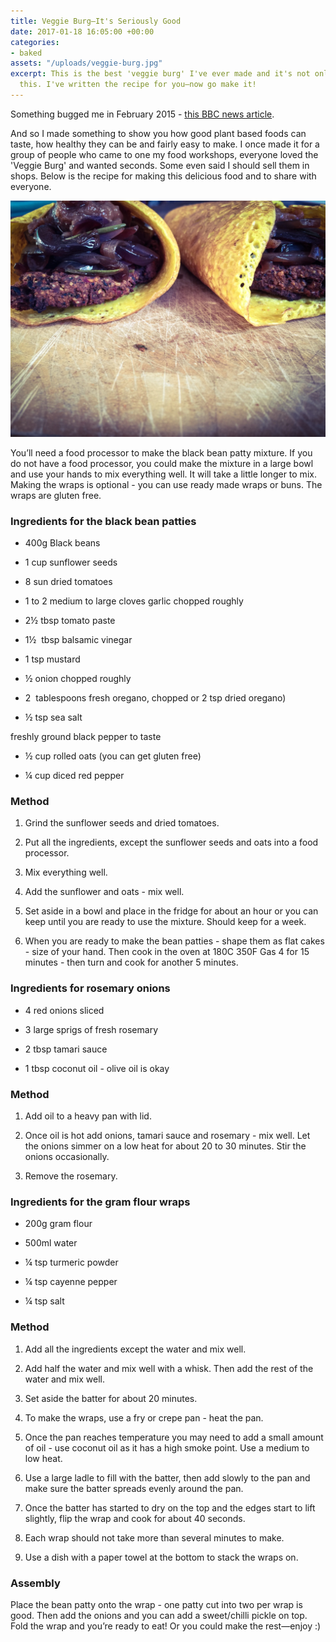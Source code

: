 ```yaml
---
title: Veggie Burg—It's Seriously Good
date: 2017-01-18 16:05:00 +00:00
categories:
- baked
assets: "/uploads/veggie-burg.jpg"
excerpt: This is the best 'veggie burg' I've ever made and it's not only me that says
  this. I've written the recipe for you—now go make it!
---
```


Something bugged me in February 2015 - [this BBC news article](http://www.bbc.co.uk/news/uk-31108761).

And so I made something to show you how good plant based foods can taste, how healthy they can be and fairly easy to make. I once made it for a group of people who came to one my food workshops, everyone loved the 'Veggie Burg' and wanted seconds. Some even said I should sell them in shops. Below is the recipe for making this delicious food and to share with everyone.

![veggie-burg.jpg](/uploads/veggie-burg.jpg)

You’ll need a food processor to make the black bean patty mixture. If you do not have a food processor, you could make the mixture in a large bowl and use your hands to mix everything well. It will take a little longer to mix.  Making the wraps is optional - you can use ready made wraps or buns. The wraps are gluten free.

### Ingredients for the black bean patties

* 400g Black beans

* 1 cup sunflower seeds

* 8 sun dried tomatoes

* 1 to 2 medium to large cloves garlic chopped roughly

* 2½ tbsp tomato paste

* 1½  tbsp balsamic vinegar

* 1 tsp mustard

* ½ onion chopped roughly

* 2  tablespoons fresh oregano, chopped or 2 tsp dried oregano)

* ½ tsp sea salt

freshly ground black pepper to taste

* ½ cup rolled oats (you can get gluten free)

* ¼ cup diced red pepper

### Method

1. Grind the sunflower seeds and dried tomatoes.

2. Put all the ingredients, except the sunflower seeds and oats into a food processor.

3. Mix everything well.

4. Add the sunflower and oats - mix well.

5. Set aside in a bowl and place in the fridge for about an hour or you can keep until you are ready to use the mixture. Should keep for a week.

6. When you are ready to make the bean patties - shape them as flat cakes - size of your hand. Then cook in the oven at 180C  350F Gas 4 for 15 minutes - then turn and cook for another 5 minutes.

### Ingredients for rosemary onions

* 4 red onions sliced

* 3 large sprigs of fresh rosemary

* 2 tbsp tamari sauce

* 1 tbsp coconut oil - olive oil is okay

### Method

1. Add oil to a heavy pan with lid.

2. Once oil is hot add onions, tamari sauce and rosemary - mix well. Let the onions simmer on a low heat for about 20 to 30 minutes. Stir the onions occasionally.

3. Remove the rosemary.

### Ingredients for the gram flour wraps

* 200g gram flour

* 500ml water

* ¼ tsp turmeric powder

* ¼ tsp cayenne pepper

* ¼ tsp salt

### Method

1. Add all the ingredients except the water and mix well.

2. Add half the water and mix well with a whisk. Then add the rest of the water and mix well.

3. Set aside the batter for about 20 minutes.

4. To make the wraps, use a fry or crepe pan - heat the pan.

5. Once the pan reaches temperature you may need to add a small amount of oil - use coconut oil as it has a high smoke point. Use a medium to low heat.

6. Use a large ladle to fill with the batter, then add slowly to the pan and make sure the batter spreads evenly around the pan.

7. Once the batter has started to dry on the top and the edges start to lift slightly, flip the wrap and cook for about 40 seconds.

8. Each wrap should not take more than several minutes to make.

9. Use a dish with a paper towel at the bottom to stack the wraps on.

### Assembly

Place the bean patty onto the wrap - one patty cut into two per wrap is good. Then add the onions and you can add a sweet/chilli pickle on top. Fold the wrap and you’re ready to eat! Or you could make the rest—enjoy :)